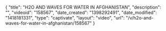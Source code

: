 {
    "title": "H2O AND WAVES FOR WATER IN AFGHANISTAN",
    "description": "",
    "videoid": "158567",
    "date_created": "1398292491",
    "date_modified": "1418181331",
    "type": "captivate",
    "layout": "video",
    "url": "\/v\/h2o-and-waves-for-water-in-afghanistan\/158567"
}